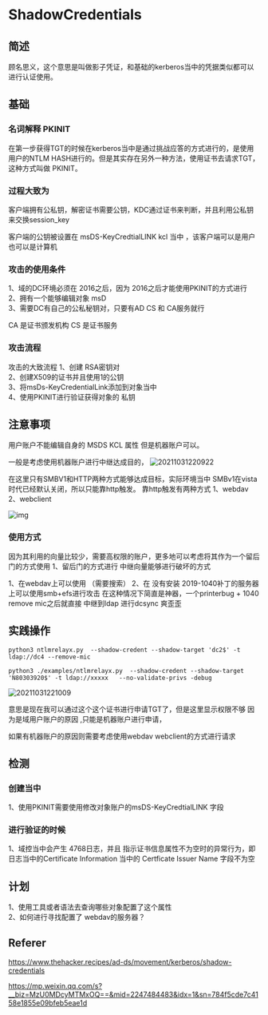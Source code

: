 # ShadowCredentials
## 简述  
顾名思义，这个意思是叫做影子凭证，和基础的kerberos当中的凭据类似都可以进行认证使用。  

## 基础  
### 名词解释 PKINIT 
在第一步获得TGT的时候在kerberos当中是通过挑战应答的方式进行的，是使用用户的NTLM HASH进行的。但是其实存在另外一种方法，使用证书去请求TGT，这种方式叫做 PKINIT。
### 过程大致为   
客户端拥有公私钥，解密证书需要公钥，KDC通过证书来判断，并且利用公私钥来交换session_key 	

客户端的公钥被设置在 msDS-KeyCredtialLINK kcl 当中 ，该客户端可以是用户也可以是计算机 



### 攻击的使用条件 
1、域的DC环境必须在 2016之后，因为 2016之后才能使用PKINIT的方式进行  
2、拥有一个能够编辑对象 msD  
3、需要DC有自己的公私秘钥对，只要有AD CS 和 CA服务就行   

CA 是证书颁发机构 
CS 是证书服务 


### 攻击流程  
攻击的大致流程
1、创建 RSA密钥对   
2、创建X509的证书并且使用1的公钥   
3、将msDs-KeyCredentialLink添加到对象当中  
4、使用PKINIT进行验证获得对象的 私钥   





## 注意事项 

用户账户不能编辑自身的 MSDS KCL 属性 但是机器账户可以。

一般是考虑使用机器账户进行中继达成目的，
![20211031220922](https://picsfor.oss-cn-shenzhen.aliyuncs.com/blogs/imgs/20211031220922.png)

在这里只有SMBV1和HTTP两种方式能够达成目标，实际环境当中 SMBv1在vista时代已经默认关闭，所以只能靠http触发。
靠http触发有两种方式
1、webdav  
2、webclient


![img](https://mmbiz.qpic.cn/mmbiz_jpg/icqm3vRUymZntHkcU5XRougmqQwvGtslScCU33hfQXHRzOMFzDxDRSnoQhPJBuRmWbclbib2QFaMXvdqvkrzN7AA/640?wx_fmt=jpeg&tp=webp&wxfrom=5&wx_lazy=1&wx_co=1)

### 使用方式
因为其利用的向量比较少，需要高权限的账户，更多地可以考虑将其作为一个留后门的方式使用 
1、留后门的方式进行 
中继向量能够进行破坏的方式   

1、在webdav上可以使用 （需要搜索）
2、在 没有安装 2019-1040补丁的服务器上可以使用smb+efs进行攻击 
在这种情况下简直是神器，一个printerbug + 1040 remove mic之后就直接 中继到ldap 进行dcsync 爽歪歪
## 实践操作   
```
python3 ntlmrelayx.py  --shadow-credent --shadow-target 'dc2$' -t ldap://dc4 --remove-mic 

python3 ./examples/ntlmrelayx.py  --shadow-credent --shadow-target 'N80303920$' -t ldap://xxxxx   --no-validate-privs -debug
```

![20211031221009](https://picsfor.oss-cn-shenzhen.aliyuncs.com/blogs/imgs/20211031221009.png)

意思是现在我可以通过这个这个证书进行申请TGT了，但是这里显示权限不够 因为是域用户账户的原因 ,只能是机器账户进行申请，

如果有机器账户的原因则需要考虑使用webdav webclient的方式进行请求 

## 检测
### 创建当中  
1、使用PKINIT需要使用修改对象账户的msDS-KeyCredtialLINK 字段  
### 进行验证的时候   
1、域控当中会产生 4768日志，并且 指示证书信息属性不为空时的异常行为，即日志当中的Certificate Information 当中的 Certficate Issuer Name 字段不为空





## 计划 
1、使用工具或者语法去查询哪些对象配置了这个属性  
2、如何进行寻找配置了 webdav的服务器？ 



## Referer

https://www.thehacker.recipes/ad-ds/movement/kerberos/shadow-credentials

https://mp.weixin.qq.com/s?__biz=MzU0MDcyMTMxOQ==&mid=2247484483&idx=1&sn=784f5cde7c4158e1855e09bfeb5eae1d

